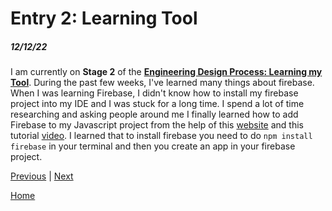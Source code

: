 # Entry 2: Learning Tool
##### 12/12/22

I am currently on **Stage 2** of the **<ins>Engineering Design Process: Learning my Tool</ins>**. During the past few weeks, I've learned many things about firebase. When I was learning Firebase, I didn't know how to install my firebase project into my IDE and I was stuck for a long time. I spend a lot of time researching and asking people around me I finally learned how to add Firebase to my Javascript project from the help of this [website](https://firebase.google.com/docs/web/setup) and this tutorial [video](https://youtu.be/rQvOAnNvcNQ). I learned that to install firebase you need to do `npm install firebase` in your terminal and then you create an app in your firebase project.

[Previous](entry01.md) | [Next](entry03.md)

[Home](../README.md)
